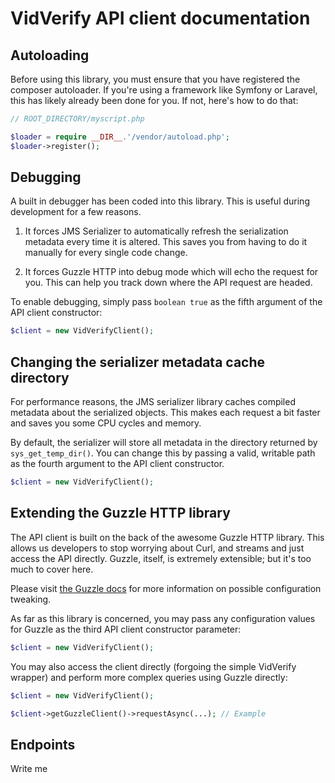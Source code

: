 VidVerify API client documentation
==============================

Autoloading
-----------

Before using this library, you must ensure that you have registered the composer
autoloader. If you're using a framework like Symfony or Laravel, this has likely
already been done for you. If not, here's how to do that:

```php
// ROOT_DIRECTORY/myscript.php

$loader = require __DIR__.'/vendor/autoload.php';
$loader->register();
```

Debugging
---------

A built in debugger has been coded into this library. This is useful during
development for a few reasons.

1. It forces JMS Serializer to automatically refresh the serialization metadata
   every time it is altered. This saves you from having to do it manually for
   every single code change.

2. It forces Guzzle HTTP into debug mode which will echo the request for you.
   This can help you track down where the API request are headed.

To enable debugging, simply pass `boolean true` as the fifth argument of the
API client constructor:

```php
$client = new VidVerifyClient();
```

Changing the serializer metadata cache directory
------------------------------------------------

For performance reasons, the JMS serializer library caches compiled metadata
about the serialized objects. This makes each request a bit faster and saves you
some CPU cycles and memory.

By default, the serializer will store all metadata in the directory returned by
`sys_get_temp_dir()`. You can change this by passing a valid, writable path as
the fourth argument to the API client constructor.

```php
$client = new VidVerifyClient();
```

Extending the Guzzle HTTP library
---------------------------------

The API client is built on the back of the awesome Guzzle HTTP library. This
allows us developers to stop worrying about Curl, and streams and just access
the API directly. Guzzle, itself, is extremely extensible; but it's too much to
cover here.

Please visit [the Guzzle docs](http://docs.guzzlephp.org/en/latest/index.html)
for more information on possible configuration tweaking.

As far as this library is concerned, you may pass any configuration values for
Guzzle as the third API client constructor parameter:

```php
$client = new VidVerifyClient();
```

You may also access the client directly (forgoing the simple VidVerify wrapper)
and perform more complex queries using Guzzle directly:

```php
$client = new VidVerifyClient();

$client->getGuzzleClient()->requestAsync(...); // Example
```

Endpoints
---------

Write me
